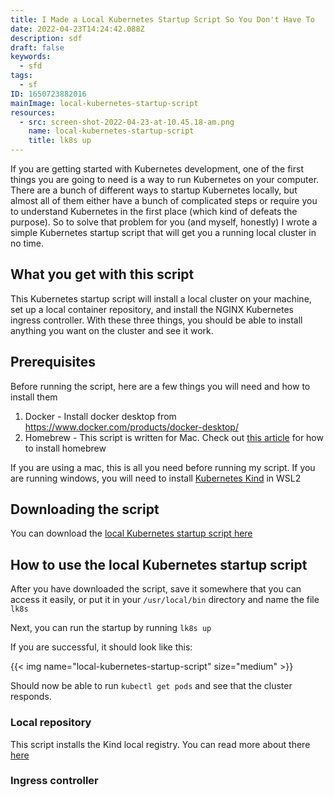 ```yaml
---
title: I Made a Local Kubernetes Startup Script So You Don't Have To
date: 2022-04-23T14:24:42.088Z
description: sdf
draft: false
keywords:
  - sfd
tags:
  - sf
ID: 1650723882016
mainImage: local-kubernetes-startup-script
resources:
  - src: screen-shot-2022-04-23-at-10.45.18-am.png
    name: local-kubernetes-startup-script
    title: lk8s up
---
```

If you are getting started with Kubernetes development, one of the first things you are going to need is a way to run Kubernetes on your computer. There are a bunch of different ways to startup Kubernetes locally, but almost all of them either have a bunch of complicated steps or require you to understand Kubernetes in the first place (which kind of defeats the purpose). So to solve that problem for you (and myself, honestly) I wrote a simple Kubernetes startup script that will get you a running local cluster in no time. 

## What you get with this script

This Kubernetes startup script will install a local cluster on your machine, set up a local container repository, and install the NGINX Kubernetes ingress controller. With these three things, you should be able to install anything you want on the cluster and see it work. 

## Prerequisites

Before running the script, here are a few things you will need and how to install them

1. Docker - Install docker desktop from https://www.docker.com/products/docker-desktop/
2. Homebrew - This script is written for Mac. Check out [this article](https://askcloudarchitech.com/posts/tutorials/homebrew-setup-and-usage/) for how to install homebrew

If you are using a mac, this is all you need before running my script. If you are running windows, you will need to install [Kubernetes Kind](https://kind.sigs.k8s.io/) in WSL2 

## Downloading the script

You can download the [local Kubernetes startup script here](https://gist.githubusercontent.com/gmorse81/49a4d9998831aa98d604e015a817a078/raw/57129b79d9fd9d53fc53b9916ac767299a6ee030/lk8s)

## How to use the local Kubernetes startup script

After you have downloaded the script, save it somewhere that you can access it easily, or put it in your `/usr/local/bin` directory and name the file `lk8s`

Next, you can run the startup by running `lk8s up` 

If you are successful, it should look like this:

{{< img name="local-kubernetes-startup-script" size="medium" >}}

Should now be able to run `kubectl get pods` and see that the cluster responds. 

### Local repository

This script installs the Kind local registry. You can read more about there [here](https://kind.sigs.k8s.io/docs/user/local-registry/)

### Ingress controller
